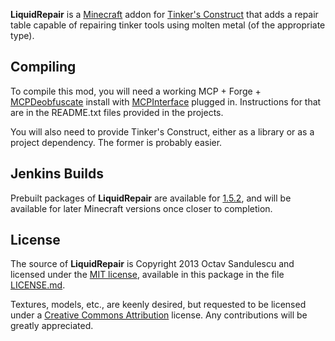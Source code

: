 **LiquidRepair** is a [Minecraft](http://minecraft.net) addon for [Tinker's
Construct](https://github.com/SlimeKnights/TinkersConstruct) that adds a repair
table capable of repairing tinker tools using molten metal (of the appropriate
type).


## Compiling ##

To compile this mod, you will need a working MCP + Forge +
[MCPDeobfuscate](https://github.com/FunnyMan3595/mcp_deobfuscate) install with
[MCPInterface](https://github.com/FunnyMan3595/mcp_interface) plugged in.
Instructions for that are in the README.txt files provided in the projects.

You will also need to provide Tinker's Construct, either as a library or as a
project dependency. The former is probably easier.


## Jenkins Builds ##

Prebuilt packages of **LiquidRepair** are available for
[1.5.2](http://ci.narc.ro/job/LiquidRepair-1.5/), and will be available for
later Minecraft versions once closer to completion.


## License ##

The source of **LiquidRepair** is Copyright 2013 Octav Sandulescu and licensed
under the [MIT license](http://opensource.org/licenses/mit-license.html),
available in this package in the file [LICENSE.md](LICENSE.md).

Textures, models, etc., are keenly desired, but requested to be licensed under
a [Creative Commons Attribution](https://creativecommons.org/licenses/by/3.0/)
license. Any contributions will be greatly appreciated.
